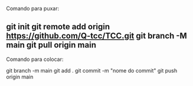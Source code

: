 Comando para puxar:

git init
git remote add origin https://github.com/Q-tcc/TCC.git
git branch -M main
git pull origin main
-----------------------------------------------------------------------
Comando para colocar:

git branch -m main
git add .
git commit -m "nome do commit"
git push origin main
